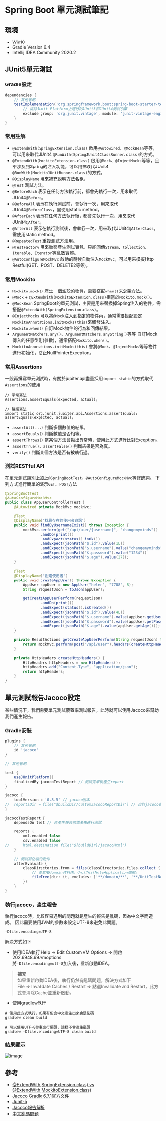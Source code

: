 # Spring Boot 單元測試筆記

## 環境
- Win10
- Gradle Version 6.4
- Intellij IDEA Community 2020.2

## JUnit5單元測試
### Gradle設定
```groovy
dependencies {
    // 其他省略
    testImplementation('org.springframework.boot:spring-boot-starter-test') {
        // 排除JUnit Platform上運行的JUnit3和JUnit4測試引擎
        exclude group: 'org.junit.vintage', module: 'junit-vintage-engine'
    }
}
```
### 常用註解
- `@ExtendWith(SpringExtension.class)` 啟用`@Autowired`、`@MockBean`等等，可以用來取代JUnit4 `@RunWith(SpringJUnit4ClassRunner.class)`的方式。
- `@ExtendWith(MockitoExtension.class)` 啟用`@Mock`、`@InjectMocks`等等，且不涉及到Spring的注入功能，可以用來取代JUnit4 `@RunWith(MockitoJUnitRunner.class)`的方式。
- `@DisplayName` 用來補充說明方法名稱。
- `@Test` 測試方法。
- `@BeforeEach` 表示在任何方法執行前，都會先執行一次，用來取代JUnit4`@Before`。
- `@BeforeAll` 表示在執行測試前，會執行一次，用來取代JUnit4`@BeforeClass`，需使用static method。
- `@AfterEach` 表示在任何方法執行後，都會先執行一次，用來取代JUnit4`@After`。
- `@AfterAll` 表示在執行測試後，會執行一次，用來取代JUnit4`@AfterClass`，需使用static method。
- `@RepeatedTest` 重複測試方法用。
- `@TestFactory` 用來動態產生測試實體。只能回傳`Stream`、`Collection`、`Iterable`、`Iterator`等亂數實體。
- `@AutoConfigureMockMvc` 啟動的時候自動注入`MockMvc`，可以用來模擬Http Restful(GET、POST、DELETE2等等)。

### 常用Mockito
- `Mockito.mock()` 產生一個空殼的物件，需要搭配`when()`來定義方法。
- `@Mock` + `@ExtendWith(MockitoExtension.class)`相當於`Mockito.mock()`。
- `@MockBean` SpringBoot的單元測試，主要是用來替換掉Spring注入的物件，需搭配`@ExtendWith(SpringExtension.class)`。
- `@InjectMocks` 可以將`@Mock`注入到指定的物件內，通常需要搭配設定`MockitoAnnotations.initMocks(this)`來觸發注入。
- `Mockito.when()` 自訂Mock物件的行為和回傳結果。
- `ArgumentMatchers.any()`、`ArgumentMatchers.anyString()`等等 自訂Mock傳入的任意型別(參數)，通常搭配`Mockito.when()`。
- `MockitoAnnotations.initMocks(this)`  會將`@Mock`、`@InjectMocks`等等物件進行初始化，防止NullPointerException。

### 常用Assertions
一般再撰寫單元測試時，有關於jupiter.api盡量採用`import static`的方式取代`Assertions`的使用
```
// 平常寫法
Assertions.assertEquals(expected, actual);

// 建議寫法
import static org.junit.jupiter.api.Assertions.assertEquals;
assertEquals(expected, actual);
```

- `assertAll(...)` 判斷多個數值的結果。
- `assertEquals()` 判斷數值是否相等。
- `assertThrows()` 當某個方法會拋出異常時，使用此方式進行比對Exception。
- `assertTrue()`、`assertFalse()` 判斷結果是否為真。
- `verify()` 判斷某個方法是否有被執行過。
 
 
### 測試RESTful API
在單元測試類別上加上`@SpringBootTest`、`@AutoConfigureMockMvc`等修飾詞。
下列方式進行簡單的演示`GET`、`POST`方法

```java
@SpringBootTest
@AutoConfigureMockMvc
public class AppUserControllerTest {
    @Autowired private MockMvc mockMvc;

    @Test
    @DisplayName("找尋存在的使用者資訊")
    public void findByUsernameExist() throws Exception {
        mockMvc.perform(get("/api/user/{username}", "changemyminds"))
                .andDo(print())
                .andExpect(status().isOk())
                .andExpect(jsonPath("$.id").value(1L))
                .andExpect(jsonPath("$.username").value("changemyminds"))
                .andExpect(jsonPath("$.password").value("1234"))
                .andExpect(jsonPath("$.age").value(27));
    }
	
    @Test
    @DisplayName("創建使用者")
    public void createAppUser() throws Exception {
        AppUser appUser = new AppUser("helen", "7788", 8);
        String requestJson = toJson(appUser);

        getCreateAppUserPerform(requestJson)
                .andDo(print())
                .andExpect(status().isCreated())
                .andExpect(jsonPath("$.id").value(4L))
                .andExpect(jsonPath("$.username").value(appUser.getUsername()))
                .andExpect(jsonPath("$.password").value(appUser.getPassword()))
                .andExpect(jsonPath("$.age").value(appUser.getAge()));
    }	
    
    private ResultActions getCreateAppUserPerform(String requestJson) throws Exception {
        return mockMvc.perform(post("/api/user").headers(createHttpHeaders()).content(requestJson));
    }

    private HttpHeaders createHttpHeaders() {
        HttpHeaders httpHeaders = new HttpHeaders();
        httpHeaders.add("Content-Type", "application/json");
        return httpHeaders;
    }	
}
```
 
## 單元測試報告Jacoco設定
某些情況下，我們需要單元測試覆蓋率測試報告，此時就可以使用Jacoco來幫助我們產生報告。

### Gradle安裝
```groovy
plugins {
    // 其他省略
    id 'jacoco'     
} 

// 其他省略

test {
    useJUnitPlatform()
    finalizedBy jacocoTestReport // 測試完畢後產生report
}

jacoco {
    toolVersion = '0.8.5' // jacoco版本
//	reportsDir = file("$buildDir/customJacocoReportDir") // 自訂jacoco報告資料夾
}

jacocoTestReport {
    dependsOn test // 再產生報告前需要先運行測試

    reports {
        xml.enabled false
        csv.enabled false
//		html.destination file("${buildDir}/jacocoHtml")
    }

    // 測試評估後的動作
    afterEvaluate {
        classDirectories.from = files(classDirectories.files.collect {
            // 要忽略domain資料夾、UnitTestNoteApplication檔案。
            fileTree(dir: it, excludes: ['**/domain/**', '**/UnitTestNoteApplication**'])
        })
    }
}
```

### 執行jacoco，產生報告
執行jacoco時，比較容易遇到的問題就是產生的報告是亂碼，因為中文字而造成。
因此需要使用JVM的參數來設定UTF-8來避免此問題。
```
-Dfile.encoding=UTF-8
```

解決方式如下
- 使用IDEA執行
Help => Edit Custom VM Options => 開啟202.6948.69.vmoptions <br>
將`-Dfile.encoding=utf-8`加入後，重新啟動IDEA。

> **補充**<br>
如果重新啟動IDEA後，執行仍然有亂碼問題，解決方式如下 <br>
File => Invalidate Caches / Restart => 點選Invalidate and Restart，此方式會清除Cache並重新啟動。
 
- 使用gradlew執行
```
# 使用此方式執行，如果有包含中文產生出來會是亂碼
gradlew clean build

# 可以使用UTF-8參數進行編碼，這樣不會產生亂碼
gradlew -Dfile.encoding=UTF-8 clean build
```
### 結果顯示
![image](https://github.com/changemyminds/Spring-Boot-UnitTest-Note/blob/master/pictures/report.png)
 

## 參考
- [@ExtendWith(SpringExtension.class) vs @ExtendWith(MockitoExtension.class)](https://stackoverflow.com/questions/60308578/extendwithspringextension-class-vs-extendwithmockitoextension-class)
- [Jacoco Gradle 6.7.1官方文件](https://docs.gradle.org/current/userguide/jacoco_plugin.html)
- [Junit-5](https://www.baeldung.com/junit-5-runwith)
- [Jacoco報告解析](https://www.jianshu.com/p/ef987f1b6f2f)
- [中文亂碼問題](https://testerhome.com/topics/8329?order_by=like&)




